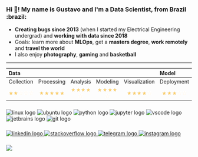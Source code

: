<h3 align="left">Hi 👋! My name is Gustavo and I'm a Data Scientist, from Brazil :brazil:</h2>


* **Creating bugs since 2013** (when I started my Electrical Engineering undergrad) and **working with data since 2018**
* Goals: learn more about **MLOps**, get a **masters degree**, **work remotely** and **travel the world**
* I also enjoy **photography**, **gaming** and **basketball**

---

<table>
<thead>
<thead>
  <tr>
    <th colspan="5" align="left">Data</th>
    <th colspan="2" align="left">Model</th>
  </tr>
</thead>
</thead>
<tbody>
  <tr>
    <td align="center">Collection</td>
    <td align="center">Processing</td>
    <td align="center">Analysis</td>
    <td align="center">Modeling</td>
    <td align="center">Visualization</td>
    <td align="center">Deployment</td>
    <td align="center">Monitoring</td>
  </tr>
  <tr>
    <td align="center">
        <img src="https://github.com/vmgustavo/vmgustavo/blob/master/fig/star-filled.png?raw=true" width="10">
        <img src="https://github.com/vmgustavo/vmgustavo/blob/master/fig/star-filled.png?raw=true" width="10">
        <img src="https://github.com/vmgustavo/vmgustavo/blob/master/fig/star-empty-yellow.png?raw=true" width="10">
        <img src="https://github.com/vmgustavo/vmgustavo/blob/master/fig/star-empty-yellow.png?raw=true" width="10">
        <img src="https://github.com/vmgustavo/vmgustavo/blob/master/fig/star-empty-yellow.png?raw=true" width="10">
    </td>
    <td align="center">
        <img src="https://github.com/vmgustavo/vmgustavo/blob/master/fig/star-filled.png?raw=true" width="10">
        <img src="https://github.com/vmgustavo/vmgustavo/blob/master/fig/star-filled.png?raw=true" width="10">
        <img src="https://github.com/vmgustavo/vmgustavo/blob/master/fig/star-filled.png?raw=true" width="10">
        <img src="https://github.com/vmgustavo/vmgustavo/blob/master/fig/star-filled.png?raw=true" width="10">
        <img src="https://github.com/vmgustavo/vmgustavo/blob/master/fig/star-filled.png?raw=true" width="10">
    </td>
    <td align="center">
        <img src="https://github.com/vmgustavo/vmgustavo/blob/master/fig/star-filled.png?raw=true" width="10">
        <img src="https://github.com/vmgustavo/vmgustavo/blob/master/fig/star-filled.png?raw=true" width="10">
        <img src="https://github.com/vmgustavo/vmgustavo/blob/master/fig/star-filled.png?raw=true" width="10">
        <img src="https://github.com/vmgustavo/vmgustavo/blob/master/fig/star-filled.png?raw=true" width="10">
        <img src="https://github.com/vmgustavo/vmgustavo/blob/master/fig/star-empty-yellow.png?raw=true" width="10">
    </td>
    <td align="center">
        <img src="https://github.com/vmgustavo/vmgustavo/blob/master/fig/star-filled.png?raw=true" width="10">
        <img src="https://github.com/vmgustavo/vmgustavo/blob/master/fig/star-filled.png?raw=true" width="10">
        <img src="https://github.com/vmgustavo/vmgustavo/blob/master/fig/star-filled.png?raw=true" width="10">
        <img src="https://github.com/vmgustavo/vmgustavo/blob/master/fig/star-filled.png?raw=true" width="10">
        <img src="https://github.com/vmgustavo/vmgustavo/blob/master/fig/star-empty-yellow.png?raw=true" width="10">
    </td>
    <td align="center">
        <img src="https://github.com/vmgustavo/vmgustavo/blob/master/fig/star-filled.png?raw=true" width="10">
        <img src="https://github.com/vmgustavo/vmgustavo/blob/master/fig/star-filled.png?raw=true" width="10">
        <img src="https://github.com/vmgustavo/vmgustavo/blob/master/fig/star-filled.png?raw=true" width="10">
        <img src="https://github.com/vmgustavo/vmgustavo/blob/master/fig/star-filled.png?raw=true" width="10">
        <img src="https://github.com/vmgustavo/vmgustavo/blob/master/fig/star-empty-yellow.png?raw=true" width="10">
    </td>
    <td align="center">
        <img src="https://github.com/vmgustavo/vmgustavo/blob/master/fig/star-filled.png?raw=true" width="10">
        <img src="https://github.com/vmgustavo/vmgustavo/blob/master/fig/star-filled.png?raw=true" width="10">
        <img src="https://github.com/vmgustavo/vmgustavo/blob/master/fig/star-filled.png?raw=true" width="10">
        <img src="https://github.com/vmgustavo/vmgustavo/blob/master/fig/star-empty-yellow.png?raw=true" width="10">
        <img src="https://github.com/vmgustavo/vmgustavo/blob/master/fig/star-empty-yellow.png?raw=true" width="10">
    </td>
    <td align="center">
        <img src="https://github.com/vmgustavo/vmgustavo/blob/master/fig/star-filled.png?raw=true" width="10">
        <img src="https://github.com/vmgustavo/vmgustavo/blob/master/fig/star-filled.png?raw=true" width="10">
        <img src="https://github.com/vmgustavo/vmgustavo/blob/master/fig/star-empty-yellow.png?raw=true" width="10">
        <img src="https://github.com/vmgustavo/vmgustavo/blob/master/fig/star-empty-yellow.png?raw=true" width="10">
        <img src="https://github.com/vmgustavo/vmgustavo/blob/master/fig/star-empty-yellow.png?raw=true" width="10">
    </td>
  </tr>
</tbody>
</table>

###

<div align="left">
    <img src="https://cdn.jsdelivr.net/gh/devicons/devicon/icons/linux/linux-original.svg" height="25" width="40" alt="linux logo"  />
    <img src="https://cdn.jsdelivr.net/gh/devicons/devicon/icons/ubuntu/ubuntu-plain.svg" height="25" width="40" alt="ubuntu logo"  />
    <img src="https://cdn.jsdelivr.net/gh/devicons/devicon/icons/python/python-original.svg" height="25" width="40" alt="python logo"  />
    <img src="https://cdn.jsdelivr.net/gh/devicons/devicon/icons/jupyter/jupyter-original.svg" height="25" width="40" alt="jupyter logo"  />
    <img src="https://cdn.jsdelivr.net/gh/devicons/devicon/icons/vscode/vscode-original.svg" height="25" width="40" alt="vscode logo"  />
    <img src="https://cdn.jsdelivr.net/gh/devicons/devicon/icons/jetbrains/jetbrains-original.svg" height="25" width="40" alt="jetbrains logo"  />
    <img src="https://cdn.jsdelivr.net/gh/devicons/devicon/icons/git/git-original.svg" height="25" width="40" alt="git logo"  />
</div>

###

<div align="left">
    <a href="https://www.linkedin.com/in/vmgustavo/?locale=en_US" target="_blank">
        <img src="https://img.shields.io/static/v1?message=LinkedIn&logo=linkedin&label=&color=0077B5&logoColor=white&labelColor=&style=flat" height="25" alt="linkedin logo"  />
    </a>
    <a href="https://stackoverflow.com/users/6763224/gustavo" target="_blank">
        <img src="https://img.shields.io/static/v1?message=Stackoverflow&logo=stackoverflow&label=&color=FE7A16&logoColor=white&labelColor=&style=flat" height="25" alt="stackoverflow logo"  />
    </a>
    <a href="https://t.me/vmgustavo" target="_blank">
        <img src="https://img.shields.io/static/v1?message=Telegram&logo=telegram&label=&color=2CA5E0&logoColor=white&labelColor=&style=flat" height="25" alt="telegram logo"  />
    </a>
    <a href="https://www.instagram.com/vmgustavo/" target="_blank">
        <img src="https://img.shields.io/static/v1?message=Instagram&logo=instagram&label=&color=E4405F&logoColor=white&labelColor=&style=flat" height="25" alt="instagram logo"  />
    </a>
</div>

###

<div align="left">
    <img src="https://visitor-badge.laobi.icu/badge?page_id=vmgustavo.vmgustavo&"  />
</div>

<!--
<p align="center">
  <img src="https://raw.githubusercontent.com/devicons/devicon/master/icons/ubuntu/ubuntu-plain.svg" alt="vscode" width="40" height="40"/>
  
  <img src="https://raw.githubusercontent.com/devicons/devicon/master/icons/python/python-original.svg" alt="vscode" width="40" height="40"/>
  <img src="https://raw.githubusercontent.com/devicons/devicon/master/icons/markdown/markdown-original.svg" alt="vscode" width="40" height="40"/>
  <img src="https://raw.githubusercontent.com/devicons/devicon/master/icons/latex/latex-original.svg" alt="vscode" width="40" height="40"/>
  
  <img src="https://raw.githubusercontent.com/devicons/devicon/master/icons/linux/linux-original.svg" alt="vscode" width="40" height="40"/>
  
  <img src="https://raw.githubusercontent.com/devicons/devicon/master/icons/linkedin/linkedin-original.svg" alt="vscode" width="40" height="40"/>
  
  <img src="https://raw.githubusercontent.com/devicons/devicon/master/icons/jetbrains/jetbrains-original.svg" alt="vscode" width="40" height="40"/>
  <img src="https://raw.githubusercontent.com/devicons/devicon/master/icons/anaconda/anaconda-original.svg" alt="vscode" width="40" height="40"/>
  
  <img src="https://raw.githubusercontent.com/devicons/devicon/master/icons/git/git-original.svg" alt="vscode" width="40" height="40"/>
  <img src="https://raw.githubusercontent.com/devicons/devicon/master/icons/github/github-original.svg" alt="vscode" width="40" height="40"/>
  <img src="https://raw.githubusercontent.com/devicons/devicon/master/icons/gitlab/gitlab-original.svg" alt="vscode" width="40" height="40"/>
  <img src="https://raw.githubusercontent.com/devicons/devicon/master/icons/bitbucket/bitbucket-original.svg" alt="vscode" width="40" height="40"/>
</p>

**vmgustavo/vmgustavo** is a ✨ _special_ ✨ repository because its `README.md` (this file) appears on your GitHub profile.

Here are some ideas to get you started:

- 🔭 I’m currently working on ...
- 🌱 I’m currently learning ...
- 👯 I’m looking to collaborate on ...
- 🤔 I’m looking for help with ...
- 💬 Ask me about ...
- 📫 How to reach me: ...
- 😄 Pronouns: ...
- ⚡ Fun fact: ...
-->
